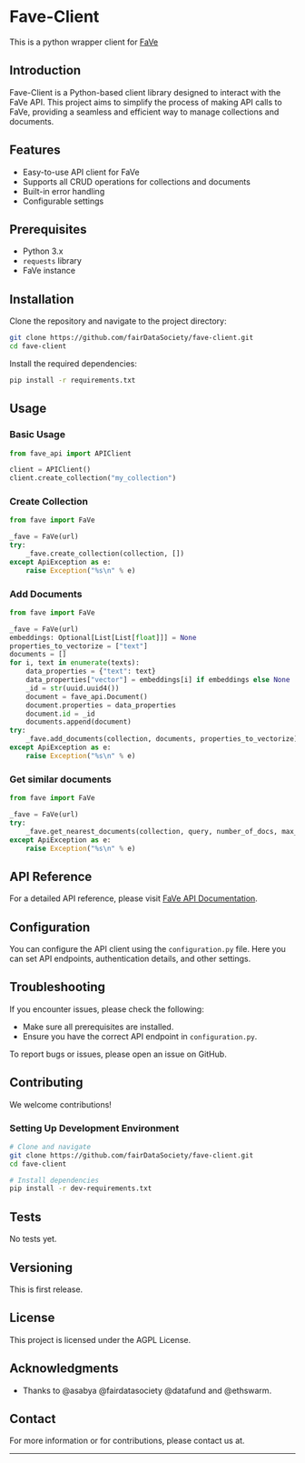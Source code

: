 # Fave-Client
This is a python wrapper client for [FaVe](https://github.com/fairDataSociety/FaVe)

## Introduction

Fave-Client is a Python-based client library designed to interact with the FaVe API. This project aims to simplify the process of making API calls to FaVe, providing a seamless and efficient way to manage collections and documents.

## Features

- Easy-to-use API client for FaVe
- Supports all CRUD operations for collections and documents
- Built-in error handling
- Configurable settings

## Prerequisites

- Python 3.x
- `requests` library
- FaVe instance

## Installation

Clone the repository and navigate to the project directory:

```bash
git clone https://github.com/fairDataSociety/fave-client.git
cd fave-client
```

Install the required dependencies:

```bash
pip install -r requirements.txt
```

## Usage

### Basic Usage

```python
from fave_api import APIClient

client = APIClient()
client.create_collection("my_collection")
```


### Create Collection

```python
from fave import FaVe

_fave = FaVe(url)
try:
    _fave.create_collection(collection, [])
except ApiException as e:
    raise Exception("%s\n" % e)
```

### Add Documents

```python
from fave import FaVe

_fave = FaVe(url)
embeddings: Optional[List[List[float]]] = None
properties_to_vectorize = ["text"]
documents = []
for i, text in enumerate(texts):
    data_properties = {"text": text}
    data_properties["vector"] = embeddings[i] if embeddings else None
    _id = str(uuid.uuid4())
    document = fave_api.Document()
    document.properties = data_properties
    document.id = _id
    documents.append(document)
try:
    _fave.add_documents(collection, documents, properties_to_vectorize)
except ApiException as e:
    raise Exception("%s\n" % e)
```

### Get similar documents

```python
from fave import FaVe

_fave = FaVe(url)
try:
    _fave.get_nearest_documents(collection, query, number_of_docs, max_distance)
except ApiException as e:
    raise Exception("%s\n" % e)
```


## API Reference

For a detailed API reference, please visit [FaVe API Documentation]([#](https://github.com/fairDataSociety/FaVe)).

## Configuration

You can configure the API client using the `configuration.py` file. Here you can set API endpoints, authentication details, and other settings.

## Troubleshooting

If you encounter issues, please check the following:

- Make sure all prerequisites are installed.
- Ensure you have the correct API endpoint in `configuration.py`.

To report bugs or issues, please open an issue on GitHub.

## Contributing

We welcome contributions! 

### Setting Up Development Environment

```bash
# Clone and navigate
git clone https://github.com/fairDataSociety/fave-client.git
cd fave-client

# Install dependencies
pip install -r dev-requirements.txt
```



## Tests

No tests yet.

## Versioning

This is first release.

## License

This project is licensed under the AGPL License. 

## Acknowledgments

- Thanks to @asabya @fairdatasociety @datafund and @ethswarm.

## Contact

For more information or for contributions, please contact us at.

---

